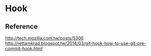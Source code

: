# Hook #

## Reference ##

http://tech.mozilla.com.tw/posts/5306
http://rettamkrad.blogspot.tw/2014/03/git-hook-how-to-use-git-pre-commit-hook.html
